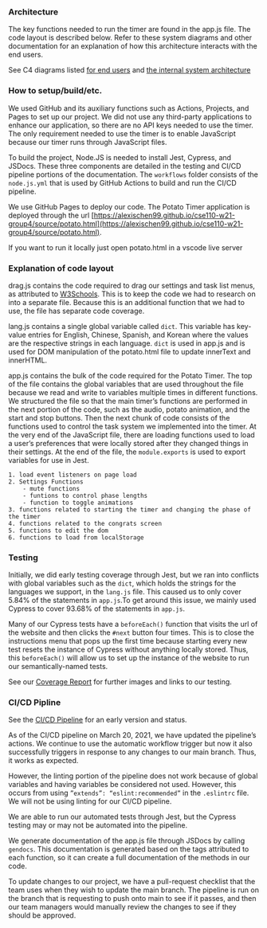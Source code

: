 ### Architecture

The key functions needed to run the timer are found in the app.js file. The code layout is described below. Refer to these system diagrams and other documentation for an explanation of how this architecture interacts with the end users.

See C4 diagrams listed [for end users](https://github.com/AlexisChen99/cse110-w21-group4/blob/main/specs/brainstorm/C4context.drawio.png) and [the internal system architecture](https://github.com/AlexisChen99/cse110-w21-group4/blob/main/specs/brainstorm/C4system.drawio.png)

### How to setup/build/etc.

We used GitHub and its auxiliary functions such as Actions, Projects, and Pages to set up our project. We did not use any third-party applications to enhance our application, so there are no API keys needed to use the timer. The only requirement needed to use the timer is to enable JavaScript because our timer runs through JavaScript files.

To build the project, Node.JS is needed to install Jest, Cypress, and JSDocs. These three components are detailed in the testing and CI/CD pipeline portions of the documentation. The `workflows` folder consists of the `node.js.yml` that is used by GitHub Actions to build and run the CI/CD pipeline.

We use GitHub Pages to deploy our code. The Potato Timer application is deployed through the url [https://alexischen99.github.io/cse110-w21-group4/source/potato.html](https://alexischen99.github.io/cse110-w21-group4/source/potato.html). 

If you want to run it locally just open potato.html in a vscode live server

### Explanation of code layout

drag.js contains the code required to drag our settings and task list menus, as attributed to [W3Schools](https://www.w3schools.com/howto/howto_js_draggable.asp). This is to keep the code we had to research on into a separate file. Because this is an additional function that we had to use, the file has separate code coverage.

lang.js contains a single global variable called `dict`. This variable has key-value entries for English, Chinese, Spanish, and Korean where the values are the respective strings in each language. `dict` is used in app.js and is used for DOM manipulation of the potato.html file to update innerText and innerHTML.

app.js contains the bulk of the code required for the Potato Timer. The top of the file contains the global variables that are used throughout the file because we read and write to variables multiple times in different functions. We structured the file so that the main timer’s functions are performed in the next portion of the code, such as the audio, potato animation, and the start and stop buttons. Then the next chunk of code consists of the functions used to control the task system we implemented into the timer. At the very end of the JavaScript file, there are loading functions used to load a user’s preferences that were locally stored after they changed things in their settings. At the end of the file, the `module.exports` is used to export variables for use in Jest.

``` 
1. load event listeners on page load
2. Settings Functions
    - mute functions
    - funtions to control phase lengths
    - function to toggle animations
3. functions related to starting the timer and changing the phase of the timer
4. functions related to the congrats screen
5. functions to edit the dom
6. functions to load from localStorage
```

### Testing
Initially, we did early testing coverage through Jest, but we ran into conflicts with global variables such as the `dict`, which holds the strings for the languages we support, in the `lang.js` file. This caused us to only cover 5.84% of the statements in `app.js`.To get around this issue, we mainly used Cypress to cover 93.68% of the statements in `app.js`.  

Many of our Cypress tests have a `beforeEach()` function that visits the url of the website and then clicks the `#next` button four times. This is to close the instructions menu that pops up the first time because starting every new test resets the instance of Cypress without anything locally stored. Thus, this `beforeEach()` will allow us to set up the instance of the website to run our semantically-named tests. 

See our [Coverage Report](https://github.com/AlexisChen99/cse110-w21-group4/blob/main/specs/QA/Overview.md) for further images and links to our testing.

### CI/CD Pipline

See the [CI/CD Pipeline](https://github.com/AlexisChen99/cse110-w21-group4/wiki/CI-CD-Pipeline) for an early version and status.

As of the CI/CD pipeline on March 20, 2021, we have updated the pipeline’s actions. We continue to use the automatic workflow trigger but now it also successfully triggers in response to any changes to our main branch. Thus, it works as expected. 

However, the linting portion of the pipeline does not work because of global variables and having variables be considered not used. However, this occurs from using `”extends”: “eslint:recommended”` in the `.eslintrc` file. We will not be using linting for our CI/CD pipeline. 

We are able to run our automated tests through Jest, but the Cypress testing may or may not be automated into the pipeline. 

We generate documentation of the app.js file through JSDocs by calling `gendocs`. This documentation is generated based on the tags attributed to each function, so it can create a full documentation of the methods in our code.

To update changes to our project, we have a pull-request checklist that the team uses when they wish to update the main branch. The pipeline is run on the branch that is requesting to push onto main to see if it passes, and then our team managers would manually review the changes to see if they should be approved.
